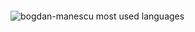 <img
            src="https://capsule-render.vercel.app/api?type=rect&color=0:ff5f6d,100:ffc371&height=150&section=header&text=Hi%20there%20👋,%20I'm%20Bogdan!&desc=Here's%20my%20profile%20👇&fontSize=32&animation=fadeIn&fontAlignY=40&descsize=18&descAlignY=60"
            alt=""
        />
        <!-- <h1 align="center">Hi there 👋, I'm Bogdan!</h1> -->
        <!-- <h3 align="center">Here's my profile 👇</h3> -->
        <div>
            <img
                src="https://github-readme-stats.vercel.app/api/top-langs/?username=bogdan-manescu&layout=compact"
                alt="bogdan-manescu most used languages"
            />
        </div>
        <img
            src="https://capsule-render.vercel.app/api?type=rect&color=0:ff5f6d,100:ffc371&height=50&section=footer"
            alt=""
        />


<!--
**bogdan-manescu/bogdan-manescu** is a ✨ _special_ ✨ repository because its `README.md` (this file) appears on your GitHub profile.

Here are some ideas to get you started:

- 🔭 I’m currently working on ...
- 🌱 I’m currently learning ...
- 👯 I’m looking to collaborate on ...
- 🤔 I’m looking for help with ...
- 💬 Ask me about ...
- 📫 How to reach me: ...
- 😄 Pronouns: ...
- ⚡ Fun fact: ...
-->

